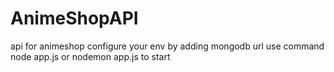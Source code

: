 # AnimeShopAPI
api for animeshop
configure your env by adding mongodb url 
use command node app.js or nodemon app.js to start
